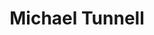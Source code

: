 ---
avatar: /images/people/michaetunnell.jpg
avatar_small: /images/people/michaetunnell_small.jpg
bio: Content Creator / Podcaster for Tux Digital. Linux Enthusiast. I also do Design
  work occasionally.
homepage: https://tuxdigital.com/
instagram: null
linkedin: null
title: Michael Tunnell
twitter: https://twitter.com/michaeltunnell
type: guest
username: michaetunnell
youtube: null
---